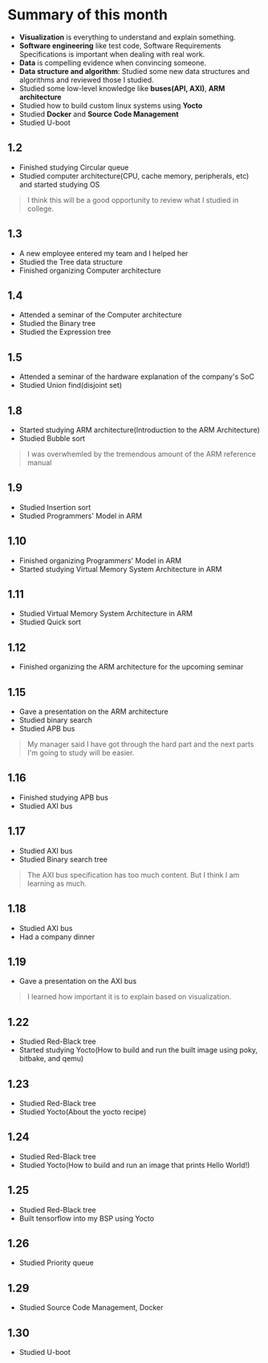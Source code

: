 # Summary of this month
- **Visualization** is everything to understand and explain something.
- **Software engineering** like test code, Software Requirements Specifications is important when dealing with real work.
- **Data** is compelling evidence when convincing someone.
- **Data structure and algorithm**: Studied some new data structures and algorithms and reviewed those I studied.
- Studied some low-level knowledge like **buses(API, AXI)**, **ARM architecture**
- Studied how to build custom linux systems using **Yocto**
- Studied **Docker** and **Source Code Management**
- Studied U-boot

## 1.2
- Finished studying Circular queue
- Studied computer architecture(CPU, cache memory, peripherals, etc) and started studying OS
>I think this will be a good opportunity to review what I studied in college.
## 1.3
- A new employee entered my team and I helped her
- Studied the Tree data structure
- Finished organizing Computer architecture
## 1.4
- Attended a seminar of the Computer architecture
- Studied the Binary tree
- Studied the Expression tree
## 1.5
- Attended a seminar of the hardware explanation of the company's SoC
- Studied Union find(disjoint set)
## 1.8
- Started studying ARM architecture(Introduction to the ARM Architecture)
- Studied Bubble sort
>I was overwhemled by the tremendous amount of the ARM reference manual
## 1.9
- Studied Insertion sort
- Studied Programmers' Model in ARM
## 1.10
- Finished organizing Programmers' Model in ARM
- Started studying Virtual Memory System Architecture in ARM
## 1.11
- Studied Virtual Memory System Architecture in ARM
- Studied Quick sort
## 1.12
- Finished organizing the ARM architecture for the upcoming seminar
## 1.15
- Gave a presentation on the ARM architecture
- Studied binary search
- Studied APB bus
>My manager said I have got through the hard part and the next parts I'm going to study will be easier.
## 1.16
- Finished studying APB bus
- Studied AXI bus
## 1.17
- Studied AXI bus
- Studied Binary search tree
>The AXI bus specification has too much content. But I think I am learning as much.
## 1.18
- Studied AXI bus
- Had a company dinner
## 1.19
- Gave a presentation on the AXI bus
>I learned how important it is to explain based on visualization.
## 1.22
- Studied Red-Black tree
- Started studying Yocto(How to build and run the built image using poky, bitbake, and qemu)
## 1.23
- Studied Red-Black tree
- Studied Yocto(About the yocto recipe)
## 1.24
- Studied Red-Black tree
- Studied Yocto(How to build and run an image that prints Hello World!)
## 1.25
- Studied Red-Black tree
- Built tensorflow into my BSP using Yocto
## 1.26
- Studied Priority queue
## 1.29
- Studied Source Code Management, Docker
## 1.30
- Studied U-boot
